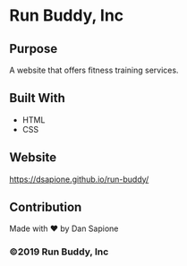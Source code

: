 # Run Buddy, Inc

## Purpose
A website that offers fitness training services. 

## Built With
* HTML
* CSS

## Website
https://dsapione.github.io/run-buddy/

## Contribution
Made with ❤️ by Dan Sapione

### ©️2019 Run Buddy, Inc 
